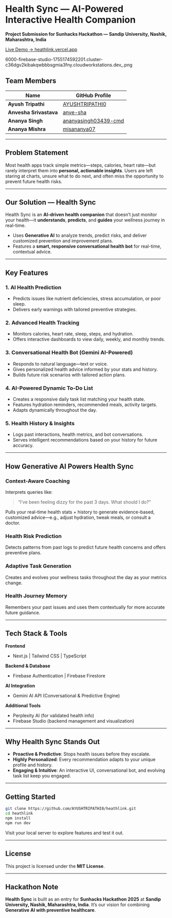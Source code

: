 # &#x20;Health Sync — AI-Powered Interactive Health Companion

**Project Submission for Sunhacks Hackathon — Sandip University, Nashik, Maharashtra, India**

[Live Demo → heathlink.vercel.app](https://heathlink.vercel.app/)

6000-firebase-studio-1755174592201.cluster-c36dgv2kibakqwbbbsgmia3fny.cloudworkstations.dev_.png

## Team Members

| Name                   | GitHub Profile                                                  |
| ---------------------- | --------------------------------------------------------------- |
| **Ayush Tripathi**     | [AYUSHTRIPATHI0](https://github.com/AYUSHTRIPATHI0)             |
| **Anvesha Srivastava** | [anve-sha](https://github.com/anve-sha)                         |
| **Ananya Singh**       | [ananyasingh03439-cmd](https://github.com/ananyasingh03439-cmd) |
| **Ananya Mishra**      | [misananya07](https://github.com/misananya07)                   |

---

## Problem Statement

Most health apps track simple metrics—steps, calories, heart rate—but rarely interpret them into **personal, actionable insights**. Users are left staring at charts, unsure what to do next, and often miss the opportunity to prevent future health risks.

---

## Our Solution — **Health Sync**

Health Sync is an **AI-driven health companion** that doesn’t just monitor your health—it **understands**, **predicts**, and **guides** your wellness journey in real-time.

* Uses **Generative AI** to analyze trends, predict risks, and deliver customized prevention and improvement plans.
* Features a **smart, responsive conversational health bot** for real-time, contextual advice.

---

## Key Features

### 1. **AI Health Prediction**

* Predicts issues like nutrient deficiencies, stress accumulation, or poor sleep.
* Delivers early warnings with tailored preventive strategies.

### 2. **Advanced Health Tracking**

* Monitors calories, heart rate, sleep, steps, and hydration.
* Offers interactive dashboards to view daily, weekly, and monthly trends.

### 3. **Conversational Health Bot (Gemini AI-Powered)**

* Responds to natural language—text or voice.
* Gives personalized health advice informed by your stats and history.
* Builds future risk scenarios with tailored action plans.

### 4. **AI-Powered Dynamic To-Do List**

* Creates a responsive daily task list matching your health state.
* Features hydration reminders, recommended meals, activity targets.
* Adapts dynamically throughout the day.

### 5. **Health History & Insights**

* Logs past interactions, health metrics, and bot conversations.
* Serves intelligent recommendations based on your history for future accuracy.

---

## How Generative AI Powers Health Sync

### Context-Aware Coaching

Interprets queries like:

> “I’ve been feeling dizzy for the past 3 days. What should I do?”

Pulls your real-time health stats + history to generate evidence-based, customized advice—e.g., adjust hydration, tweak meals, or consult a doctor.

### Health Risk Prediction

Detects patterns from past logs to predict future health concerns and offers preventive plans.

### Adaptive Task Generation

Creates and evolves your wellness tasks throughout the day as your metrics change.

### Health Journey Memory

Remembers your past issues and uses them contextually for more accurate future guidance.

---

## Tech Stack & Tools

**Frontend**

* Next.js | Tailwind CSS | TypeScript

**Backend & Database**

* Firebase Authentication | Firebase Firestore

**AI Integration**

* Gemini AI API (Conversational & Predictive Engine)

**Additional Tools**

* Perplexity AI (for validated health info)
* Firebase Studio (backend management and visualization)

---

## Why Health Sync Stands Out

* **Proactive & Predictive**: Stops health issues before they escalate.
* **Highly Personalized**: Every recommendation adapts to your unique profile and history.
* **Engaging & Intuitive**: An interactive UI, conversational bot, and evolving task list keep you engaged.

---

## Getting Started

```bash
git clone https://github.com/AYUSHTRIPATHI0/heathlink.git
cd heathlink
npm install
npm run dev
```

Visit your local server to explore features and test it out.

---

## License

This project is licensed under the **MIT License**.

---

## Hackathon Note

**Health Sync** is built as an entry for **Sunhacks Hackathon 2025** at **Sandip University, Nashik, Maharashtra, India**. It’s our vision for combining **Generative AI with preventive healthcare**.
